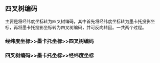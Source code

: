 ## 四叉树编码
主要是将经纬度坐标转为四叉树编码，其中首先将经纬度坐标转为墨卡托投影坐标，再将墨卡托投影坐标转为四叉树编码，并可反向转回。一共两个过程。
### 经纬度坐标>>墨卡托坐标>>四叉树编码
### 四叉树编码>>墨卡托坐标>>经纬度坐标
